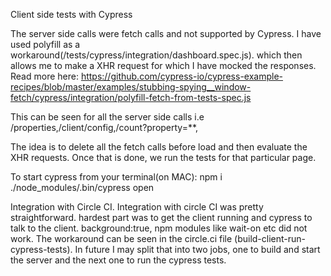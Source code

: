 Client side tests with Cypress

The server side calls were fetch calls and not supported by Cypress.
I have used polyfill as a workaround(/tests/cypress/integration/dashboard.spec.js). 
which then allows me to make a XHR request for which I have mocked the responses. Read more here: https://github.com/cypress-io/cypress-example-recipes/blob/master/examples/stubbing-spying__window-fetch/cypress/integration/polyfill-fetch-from-tests-spec.js

This can be seen for all the server side calls i.e /properties,/client/config,/count?property=**,

The idea is to delete all the fetch calls before load and then evaluate the XHR requests.
Once that is done, we run the tests for that particular page.

To start cypress from your terminal(on MAC):
npm i
./node_modules/.bin/cypress open

Integration with Circle CI.
Integration with circle CI was pretty straightforward.
hardest part was to get the client running and cypress to talk to the client.
background:true, npm modules like wait-on etc did not work.
The workaround can be seen in the circle.ci file (build-client-run-cypress-tests). In future I may split that into two jobs, one to build and start the server and the next one to run the cypress tests.
